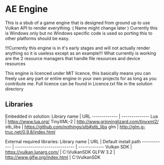 
AE Engine
===

This is a sbub of a game engine that is designed from ground up to use Vulkan API to render everything. ( Name might change later )
Currently this is Windows only but no Windows specific code is used so porting this to other platforms should be easy.

!!!Currently this engine is in it's early stages and will not actually render anything so it is useless except as an example!!!
What currently is working are the 2 resource managers that handle file resources and device resources

This engine is licenced under MIT licence, this basically means you can freely use any part or entire
engine in your own projects for as long as you contribute me.
Full licence can be found in Licence.txt file in the solution directory

Libraries
---

Embedded in solution:
Library name  | URL
------------- | --------------
Lua           | https://www.lua.org/
TinyXML-2     | http://www.grinninglizard.com/tinyxml2/
stb_libs      | https://github.com/nothings/stb#stb_libs
glm           | http://glm.g-truc.net/0.9.8/index.html

External required libraries:
Library name | URL                            | Default install path
------------ | ------------------------------ | -------------
Vulkan SDK   | https://vulkan.lunarg.com/	  | C:\VulkanSDK
GLFW 3.2     | http://www.glfw.org/index.html | C:\VulkanSDK
